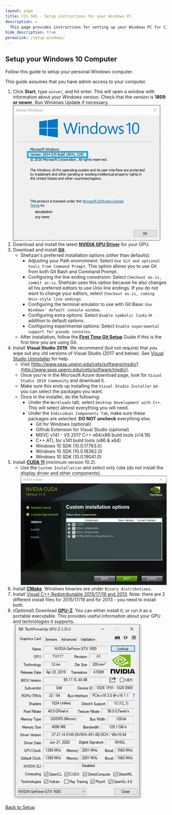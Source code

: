 ```yaml
---
layout: page
title: CIS 565 - Setup instructions for your Windows PC
description: >
  This page provides instructions for setting up your Windows PC for CIS 565
hide_description: true
permalink: /setup-windows/
---
```


## Setup your Windows 10 Computer

Follow this guide to setup your personal Windows computer.

This guide assumes that you have admin access to your computer.

1. Click **Start**, type `winver`, and hit enter. This will open a window with information about your Windows version. Check that the version is **1809 or newer**. Run Windows Update if necessary.
    ![winver](/assets/images/screenshots/winver.jpg)
2. Download and install the latest [**NVIDIA GPU Driver**](https://www.nvidia.com/download/index.aspx?lang=en-us) for your GPU.
3. Download and install [**Git**](https://git-scm.com/download/win).
    * Shehzan's preferred installation options (other than defaults):
        * Adjusting your Path environment: Select `Use Git and optional tools from Command Prompt`. This option allows you to use Git from both Git Bash and Command Prompt.
        * Configuring the line ending conversion: Select `Checkout as-is, commit as-is`. Shehzan uses this option because he also changes all his preferred editors to use Unix line endings. If you do not want to change your editors, select `Checkout as-is, coming Unix-style line endings`.
        * Configuring the terminal emulator to use with Git Base: `Use Windows' default console window`.
        * Configuring extra options: Select `Enable symbolic links` in addition to default options.
        * Configuring experimental options: Select `Enable experimental support for pseudo consoles`.
    * After installation, follow the [**First Time Git Setup**](https://git-scm.com/book/en/v2/Getting-Started-First-Time-Git-Setup) Guide if this is the first time you are using Git.
4. Install **Visual Studio 2019**. We recommend (but not require) that you wipe out any old versions of Visual Studio (2017 and below). See [Visual Studio Uninstaller](https://github.com/Microsoft/VisualStudioUninstaller/releases) for help.
    * Visit [http://www.seas.upenn.edu/cets/software/msdn/](http://www.seas.upenn.edu/cets/software/msdn/).
    * Once you're in the Microsoft Azure download page, look for `Visual Studio 2019 Community` and download it.
    * Make sure this ends up installing the `Visual Studio Installer` so you can select the packages you want.
    * Once in the installer, do the following:
        * Under the `Workloads` tab, select `Desktop Development with C++`. This will select almost everything you will need.
        * Under the `Individual Components Tab`, make sure these packages are selected. **DO NOT uncheck** everything else.
            * Git for Windows (optional)
            * Github Extension for Visual Studio (optional)
            * MSVC v141 - VS 2017 C++ x64/x86 build tools (v14.16)
            * C++ ATL for v141 build tools (x86 & x64)
            * Windows 10 SDK (10.0.17763.0)
            * Windows 10 SDK (10.0.18362.0)
            * Windows 10 SDK (10.0.19041.0)
5. Install [**CUDA 11**](https://developer.nvidia.com/cuda-downloads) (minimum version 10.2).
    * Use the `Custom Installation` and select only `CUDA` (do not install the display driver and other components).
    ![cuda-11-custom-installation](/assets/images/screenshots/cuda-11-custom-installation.jpg)
6. Install [**CMake**](http://www.cmake.org/download/). Windows binaries are under `Binary distributions`.
7. Install [Visual C++ Redistributable 2015/17/19 and 2013](https://support.microsoft.com/en-us/help/2977003/the-latest-supported-visual-c-downloads). Note: there are 2 different install files for 2015/17/19 and for 2013 - you need to install both.
8. (_Optional_) Download [**GPU-Z**](https://www.techpowerup.com/download/techpowerup-gpu-z/). You can either install it, or run it as a portable executable. This provides useful information about your GPU and technologies it supports.
    ![gpu-z](/assets/images/screenshots/gpu-z.jpg)

[Back to Setup](/setup/)